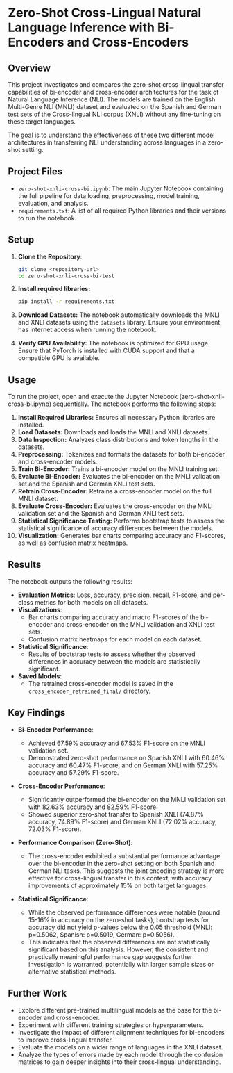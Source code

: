 # Zero-Shot Cross-Lingual Natural Language Inference with Bi-Encoders and Cross-Encoders

## Overview

This project investigates and compares the zero-shot cross-lingual transfer capabilities of bi-encoder and cross-encoder architectures for the task of Natural Language Inference (NLI). The models are trained on the English Multi-Genre NLI (MNLI) dataset and evaluated on the Spanish and German test sets of the Cross-lingual NLI corpus (XNLI) without any fine-tuning on these target languages.

The goal is to understand the effectiveness of these two different model architectures in transferring NLI understanding across languages in a zero-shot setting.

## Project Files

- `zero-shot-xnli-cross-bi.ipynb`: The main Jupyter Notebook containing the full pipeline for data loading, preprocessing, model training, evaluation, and analysis.
- `requirements.txt`: A list of all required Python libraries and their versions to run the notebook.

## Setup

1. **Clone the Repository**:
   ```bash
   git clone <repository-url>
   cd zero-shot-xnli-cross-bi-test

2.  **Install required libraries:**

    ```bash
    pip install -r requirements.txt
    ```

3.  **Download Datasets:** The notebook automatically downloads the MNLI and XNLI datasets using the `datasets` library. Ensure your environment has internet access when running the notebook.

3.  **Verify GPU Availability:** The notebook is optimized for GPU usage. Ensure that PyTorch is installed with CUDA support and that a compatible GPU is available.

## Usage

To run the project, open and execute the Jupyter Notebook (zero-shot-xnli-cross-bi.ipynb) sequentially.
The notebook performs the following steps:

1.  **Install Required Libraries:** Ensures all necessary Python libraries are installed.
2. **Load Datasets:** Downloads and loads the MNLI and XNLI datasets.
3. **Data Inspection:** Analyzes class distributions and token lengths in the datasets.
4. **Preprocessing:** Tokenizes and formats the datasets for both bi-encoder and cross-encoder models.
5. **Train Bi-Encoder:** Trains a bi-encoder model on the MNLI training set.
6. **Evaluate Bi-Encoder:** Evaluates the bi-encoder on the MNLI validation set and the Spanish and German XNLI test sets.
7. **Retrain Cross-Encoder:** Retrains a cross-encoder model on the full MNLI dataset.
8. **Evaluate Cross-Encoder:** Evaluates the cross-encoder on the MNLI validation set and the Spanish and German XNLI test sets.
9. **Statistical Significance Testing:** Performs bootstrap tests to assess the statistical significance of accuracy differences between the models.
10. **Visualization:** Generates bar charts comparing accuracy and F1-scores, as well as confusion matrix heatmaps.

## Results

The notebook outputs the following results:

- **Evaluation Metrics**: Loss, accuracy, precision, recall, F1-score, and per-class metrics for both models on all datasets.
- **Visualizations**:
  - Bar charts comparing accuracy and macro F1-scores of the bi-encoder and cross-encoder on the MNLI validation and XNLI test sets.
  - Confusion matrix heatmaps for each model on each dataset.
- **Statistical Significance**:
  - Results of bootstrap tests to assess whether the observed differences in accuracy between the models are statistically significant.
- **Saved Models**:
  - The retrained cross-encoder model is saved in the `cross_encoder_retrained_final/` directory.

## Key Findings

- **Bi-Encoder Performance**:
  - Achieved 67.59% accuracy and 67.53% F1-score on the MNLI validation set.
  - Demonstrated zero-shot performance on Spanish XNLI with 60.46% accuracy and 60.47% F1-score, and on German XNLI with 57.25% accuracy and 57.29% F1-score.

- **Cross-Encoder Performance**:
  - Significantly outperformed the bi-encoder on the MNLI validation set with 82.63% accuracy and 82.59% F1-score.
  - Showed superior zero-shot transfer to Spanish XNLI (74.87% accuracy, 74.89% F1-score) and German XNLI (72.02% accuracy, 72.03% F1-score).

- **Performance Comparison (Zero-Shot)**:
  - The cross-encoder exhibited a substantial performance advantage over the bi-encoder in the zero-shot setting on both Spanish and German NLI tasks. This suggests the joint encoding strategy is more effective for cross-lingual transfer in this context, with accuracy improvements of approximately 15% on both target languages.

- **Statistical Significance**:
  - While the observed performance differences were notable (around 15-16% in accuracy on the zero-shot tasks), bootstrap tests for accuracy did not yield p-values below the 0.05 threshold (MNLI: p=0.5062, Spanish: p=0.5019, German: p=0.5056). 
  - This indicates that the observed differences are not statistically significant based on this analysis. However, the consistent and practically meaningful performance gap suggests further investigation is warranted, potentially with larger sample sizes or alternative statistical methods.

## Further Work

- Explore different pre-trained multilingual models as the base for the bi-encoder and cross-encoder.
- Experiment with different training strategies or hyperparameters.
- Investigate the impact of different alignment techniques for bi-encoders to improve cross-lingual transfer.
- Evaluate the models on a wider range of languages in the XNLI dataset.
- Analyze the types of errors made by each model through the confusion matrices to gain deeper insights into their cross-lingual understanding.
